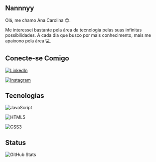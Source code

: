 ## Nannnyy

Olá, me chamo Ana Carolina 😊.

Me interessei bastante pela área da tecnologia pelas suas infinitas possibilidades. A cada dia que busco por mais conhecimento, mais me apaixono pela área 💻.

## Conecte-se Comigo

[![LinkedIn](https://img.shields.io/badge/LinkedIn-000?style=for-the-badge&logo=linkedin&logoColor=0E76A8)](https://www.linkedin.com/in/ana-carolina-f-b51427223/)

[![Instagram](https://img.shields.io/badge/Instagram-000?style=for-the-badge&logo=instagram)](https://www.instagram.com/anacafigd/)

## Tecnologias

![JavaScript](https://img.shields.io/badge/JavaScript-000?style=for-the-badge&logo=javascript)

![HTML5](https://img.shields.io/badge/HTML5-000?style=for-the-badge&logo=html5)

![CSS3](https://img.shields.io/badge/CSS3-000?style=for-the-badge&logo=css3&logoColor=264CE4)

## Status

![GitHub Stats](https://github-readme-stats.vercel.app/api?username=Nannnyy&theme=transparent&bg_color=000&border_color=30A3DC&show_icons=true&icon_color=30A3DC&title_color=E94D5F&text_color=FFF)
